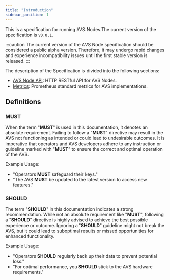 ```yaml
---
title: "Introduction"
sidebar_position: 1
---
```

 
This is a specification for running AVS Nodes.The current version of the specification is `v0.0.1`.

:::caution
The current version of the AVS Node specification should be considered a public alpha version. Therefore, it may undergo rapid changes and experience incompatibility issues until the first stable version is released.
:::

The description of the Specification is divided into the following sections:

- [AVS Node API](./api/api.mdx): HTTP RESTful API for AVS Nodes.
- [Metrics](./metrics/metrics-prom.md): Prometheus standard metrics for AVS implementations.



## Definitions

### MUST

When the term "**MUST**" is used in this documentation, it denotes an absolute requirement. Failing to follow a "**MUST**" directive may result in the AVS  not functioning as intended or could lead to undesirable outcomes. It is imperative that operators and AVS developers adhere to any instruction or guideline marked with "**MUST**" to ensure the correct and optimal operation of the AVS.

Example Usage:

- "Operators **MUST** safeguard their keys."
- "The AVS **MUST** be updated to the latest version to access new features."

### SHOULD

The term "**SHOULD**" in this documentation indicates a strong recommendation. While not an absolute requirement like "**MUST**", following a "**SHOULD**" directive is highly advised to achieve the best possible experience or outcome. Ignoring a "**SHOULD**" guideline might not break the AVS, but it could lead to suboptimal results or missed opportunities for enhanced functionality.

Example Usage:

- "Operators **SHOULD** regularly back up their data to prevent potential loss."
- "For optimal performance, you **SHOULD** stick to the AVS hardware requirements."